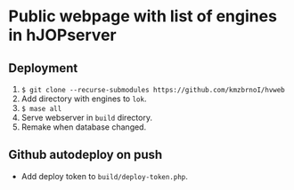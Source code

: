 # Public webpage with list of engines in hJOPserver

## Deployment

 1. `$ git clone --recurse-submodules https://github.com/kmzbrnoI/hvweb`
 2. Add directory with engines to `lok`.
 3. `$ mase all`
 4. Serve webserver in `build` directory.
 5. Remake when database changed.

## Github autodeploy on push

 * Add deploy token to `build/deploy-token.php`.
